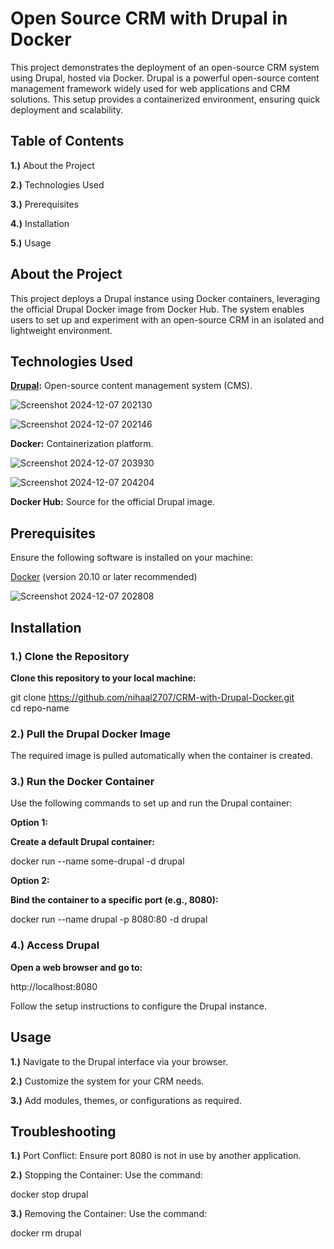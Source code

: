 # **Open Source CRM with Drupal in Docker**

This project demonstrates the deployment of an open-source CRM system using Drupal, hosted via Docker. Drupal is a powerful open-source content management framework widely used for web applications and CRM solutions. This setup provides a containerized environment, ensuring quick deployment and scalability.


## **Table of Contents**

**1.)** About the Project

**2.)** Technologies Used

**3.)** Prerequisites

**4.)** Installation

**5.)** Usage


## **About the Project**

This project deploys a Drupal instance using Docker containers, leveraging the official Drupal Docker image from Docker Hub. The system enables users to set up and experiment with an open-source CRM in an isolated and lightweight environment.

## **Technologies Used**

**[Drupal](https://hub.docker.com/_/drupal/):** Open-source content management system (CMS).

![Screenshot 2024-12-07 202130](https://github.com/user-attachments/assets/7b31faa4-69e6-4eaf-afac-857ae57d4d46)

![Screenshot 2024-12-07 202146](https://github.com/user-attachments/assets/74fc3871-9667-4e55-b6e7-7d316a992c35)


**Docker:** Containerization platform.

![Screenshot 2024-12-07 203930](https://github.com/user-attachments/assets/77bd2f01-5841-40aa-a15e-65826a067d58)

![Screenshot 2024-12-07 204204](https://github.com/user-attachments/assets/703ee1c1-f4d8-473d-8b56-ff76d079c7e9)

**Docker Hub:** Source for the official Drupal image.

## **Prerequisites**

Ensure the following software is installed on your machine:

[Docker](https://www.docker.com/products/docker-desktop/) (version 20.10 or later recommended)

![Screenshot 2024-12-07 202808](https://github.com/user-attachments/assets/192179b2-9261-4fd6-9f2d-f85a9f7e6f92)

## **Installation**

### **1.)** **Clone the Repository**

**Clone this repository to your local machine:**

git clone https://github.com/nihaal2707/CRM-with-Drupal-Docker.git  
cd repo-name  

### **2.) Pull the Drupal Docker Image**

The required image is pulled automatically when the container is created.

### **3.) Run the Docker Container**

Use the following commands to set up and run the Drupal container:

**Option 1:**

**Create a default Drupal container:**

docker run --name some-drupal -d drupal  

**Option 2:**

**Bind the container to a specific port (e.g., 8080):**

docker run --name drupal -p 8080:80 -d drupal  

### **4.) Access Drupal**

**Open a web browser and go to:**

http://localhost:8080  

Follow the setup instructions to configure the Drupal instance.

## **Usage**

**1.)** Navigate to the Drupal interface via your browser.

**2.)** Customize the system for your CRM needs.

**3.)** Add modules, themes, or configurations as required.

## **Troubleshooting**

**1.)** Port Conflict: Ensure port 8080 is not in use by another application.

**2.)** Stopping the Container: Use the command:

docker stop drupal  

**3.)** Removing the Container: Use the command:

docker rm drupal  



